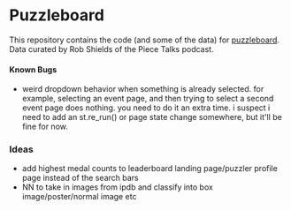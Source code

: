 # Puzzleboard
This repository contains the code (and some of the data) for [puzzleboard](https://puzzleboard.streamlit.app/). Data curated by Rob Shields of the Piece Talks podcast.

#### Known Bugs
- weird dropdown behavior when something is already selected. for example, selecting an event page, and then trying to select a second event page does nothing. you need to do it an extra time. i suspect i need to add an st.re_run() or page state change somewhere, but it'll be fine for now.

### Ideas
- add highest medal counts to leaderboard landing page/puzzler profile page instead of the search bars
- NN to take in images from ipdb and classify into box image/poster/normal image etc
